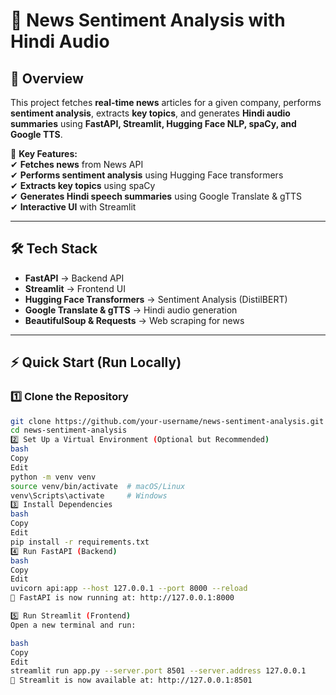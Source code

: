 # 📰 News Sentiment Analysis with Hindi Audio  

## 📌 Overview  
This project fetches **real-time news** articles for a given company, performs **sentiment analysis**, extracts **key topics**, and generates **Hindi audio summaries** using **FastAPI, Streamlit, Hugging Face NLP, spaCy, and Google TTS**.  

🚀 **Key Features:**  
✔ **Fetches news** from News API                                                                                                                                   
✔ **Performs sentiment analysis** using Hugging Face transformers  
✔ **Extracts key topics** using spaCy  
✔ **Generates Hindi speech summaries** using Google Translate & gTTS  
✔ **Interactive UI** with Streamlit  

---

## 🛠️ Tech Stack  
- **FastAPI** → Backend API  
- **Streamlit** → Frontend UI  
- **Hugging Face Transformers** → Sentiment Analysis (DistilBERT)  
- **Google Translate & gTTS** → Hindi audio generation  
- **BeautifulSoup & Requests** → Web scraping for news  

---

## ⚡ Quick Start (Run Locally)  

### **1️⃣ Clone the Repository**  
```bash
git clone https://github.com/your-username/news-sentiment-analysis.git
cd news-sentiment-analysis
2️⃣ Set Up a Virtual Environment (Optional but Recommended)
bash
Copy
Edit
python -m venv venv
source venv/bin/activate  # macOS/Linux
venv\Scripts\activate     # Windows
3️⃣ Install Dependencies
bash
Copy
Edit
pip install -r requirements.txt
4️⃣ Run FastAPI (Backend)
bash
Copy
Edit
uvicorn api:app --host 127.0.0.1 --port 8000 --reload
📌 FastAPI is now running at: http://127.0.0.1:8000

5️⃣ Run Streamlit (Frontend)
Open a new terminal and run:

bash
Copy
Edit
streamlit run app.py --server.port 8501 --server.address 127.0.0.1
📌 Streamlit is now available at: http://127.0.0.1:8501

